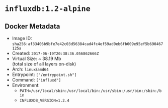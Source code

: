 # `influxdb:1.2-alpine`

## Docker Metadata

- Image ID: `sha256:af33406b9bfe7e42c03d56384cad4fc4ef59ad0eb6fb009e95ef5b690467125a`
- Created: `2017-06-19T20:38:36.056862666Z`
- Virtual Size: ~ 38.19 Mb  
  (total size of all layers on-disk)
- Arch: `linux`/`amd64`
- Entrypoint: `["/entrypoint.sh"]`
- Command: `["influxd"]`
- Environment:
  - `PATH=/usr/local/sbin:/usr/local/bin:/usr/sbin:/usr/bin:/sbin:/bin`
  - `INFLUXDB_VERSION=1.2.4`
